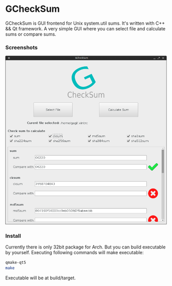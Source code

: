 # GCheckSum

GCheckSum is GUI frontend for Unix system.util sums. It's written with C++ && Qt framework.
A very simple GUI where you can select file and calculate sums or compare sums.

### Screenshots
![alt tag](screenshots/gchecksum-1.png)

### Install
Currently there is only 32bit package for Arch. But you can build executable by yourself.
Executing following commands will make executable:
```bash
qmake-qt5
make
```
Executable will be at build/target.



